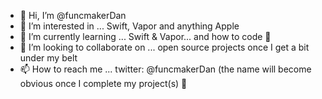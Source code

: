 - 👋 Hi, I’m @funcmakerDan
- 👀 I’m interested in ... Swift, Vapor and anything Apple
- 🌱 I’m currently learning ... Swift & Vapor... and how to code 🚀
- 💞️ I’m looking to collaborate on ... open source projects once I get a bit under my belt
- 📫 How to reach me ... twitter: @funcmakerDan (the name will become obvious once I complete my project(s)
🚀
<!---
funcmakerDan/funcmakerDan is a ✨ special ✨ repository because its `README.md` (this file) appears on your GitHub profile.
You can click the Preview link to take a look at your changes.
--->
